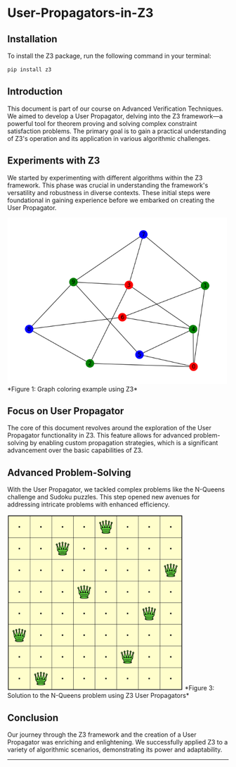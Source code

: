 # User-Propagators-in-Z3

## Installation

To install the Z3 package, run the following command in your terminal:

```bash
pip install z3
```

## Introduction
This document is part of our course on Advanced Verification Techniques. We aimed to develop a User Propagator, delving into the Z3 framework—a powerful tool for theorem proving and solving complex constraint satisfaction problems. The primary goal is to gain a practical understanding of Z3's operation and its application in various algorithmic challenges.

## Experiments with Z3
We started by experimenting with different algorithms within the Z3 framework. This phase was crucial in understanding the framework's versatility and robustness in diverse contexts. These initial steps were foundational in gaining experience before we embarked on creating the User Propagator.

<img src="/plots/graph_coloring_z3_peternson_3_coloring_graph_colored.png" width="500" alt="Graph Coloring - Peterson 3 Coloring">
*Figure 1: Graph coloring example using Z3*

## Focus on User Propagator
The core of this document revolves around the exploration of the User Propagator functionality in Z3. This feature allows for advanced problem-solving by enabling custom propagation strategies, which is a significant advancement over the basic capabilities of Z3.

## Advanced Problem-Solving
With the User Propagator, we tackled complex problems like the N-Queens challenge and Sudoku puzzles. This step opened new avenues for addressing intricate problems with enhanced efficiency.

<img src="/plots/8-queen.png" width="400" alt="N-Queens Solution">
*Figure 3: Solution to the N-Queens problem using Z3 User Propagators*

## Conclusion
Our journey through the Z3 framework and the creation of a User Propagator was enriching and enlightening. We successfully applied Z3 to a variety of algorithmic scenarios, demonstrating its power and adaptability.

---

